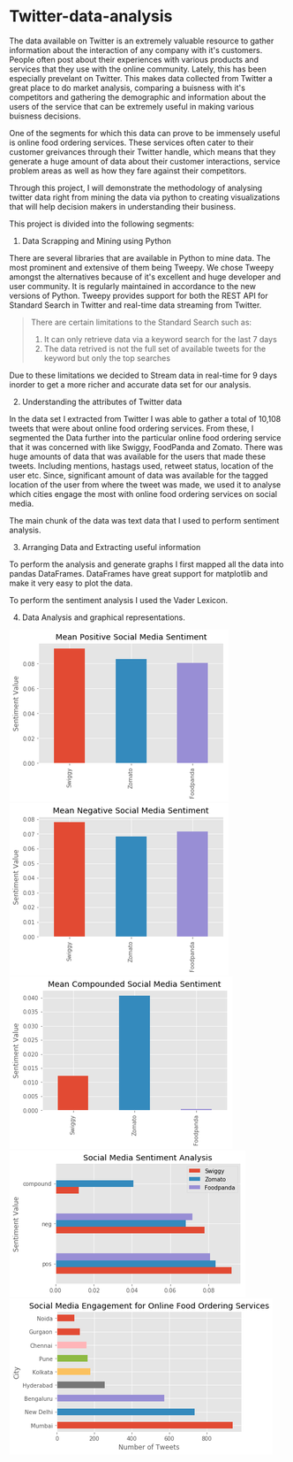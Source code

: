 # Twitter-data-analysis

The data available on Twitter is an extremely valuable resource to gather information about the interaction of any company with it's customers. People often post about their experiences with various products and services that they use with the online community. Lately, this has been especially prevelant on Twitter. 
This makes data collected from Twitter a great place to do market analysis, comparing a buisness with it's competitors and gathering the demographic and information about the users of the service that can be extremely useful in making various buisness decisions. 

One of the segments for which this data can prove to be immensely useful is online food ordering services. These services often cater to their customer greivances through their Twitter handle, which means that they generate a huge amount of data about their customer interactions, service problem areas as well as how they fare against their competitors. 

Through this project, I will demonstrate the methodology of analysing twitter data right from mining the data via python to creating visualizations that will help decision makers in understanding their business.

This project is divided into the following segments:

1. Data Scrapping and Mining using Python

There are several libraries that are available in Python to mine data. The most prominent and extensive of them being Tweepy. We chose Tweepy amongst the alternatives because of it's excellent and huge developer and user community. It is regularly maintained in accordance to the new versions of Python. 
Tweepy provides support for both the REST API for Standard Search in Twitter and real-time data streaming from Twitter. 

>There are certain limitations to the Standard Search such as:
>1. It can only retrieve data via a keyword search for the last 7 days
>2. The data retrived is not the full set of available tweets for the keyword but only the top searches

Due to these limitations we decided to Stream data in real-time for 9 days inorder to get a more richer and accurate data set for our analysis. 

2. Understanding the attributes of Twitter data 

In the data set I extracted from Twitter I was able to gather a total of 10,108 tweets that were about online food ordering services. From these, I segmented the Data further into the particular online food ordering service that it was concerned with like Swiggy, FoodPanda and Zomato. 
There was huge amounts of data that was available for the users that made these tweets. Including mentions, hastags used, retweet status, location of the user etc. Since, significant amount of data was available for the tagged location of the user from where the tweet was made, we used it to analyse which cities engage the most with online food ordering services on social media. 

The main chunk of the data was text data that I used to perform sentiment analysis.

3. Arranging Data and Extracting useful information 

To perform the analysis and generate graphs I first mapped all the data into pandas DataFrames. DataFrames have great support for matplotlib and make it very easy to plot the data. 

To perform the sentiment analysis I used the Vader Lexicon. 

4. Data Analysis and graphical representations.

![Mean Positive](pos.png)
![Mean Negative](neg.png)
![Mean Compound](compound.png)
![Overall](overall.png)
![Most Active Cities](cityanalysis.png)


